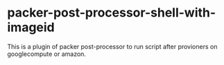 # packer-post-processor-shell-with-imageid
This is a plugin of packer post-processor to run script after provioners on googlecompute or amazon.
